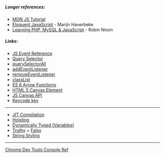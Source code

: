 ##### Longer references:
* [MDN JS Tutorial](https://developer.mozilla.org/en-US/docs/Web/JavaScript/A_re-introduction_to_JavaScript)
* [Eloquent JavaScript](http://eloquentjavascript.net/) - Marijn Haverbeke
* [Learning PHP, MySQL & JavaScript](http://lpmj.net/5thedition/) - Robin Nixon

##### Links:
* [JS Event Reference](https://developer.mozilla.org/en-US/docs/Web/Events)
* [Query Selector](https://developer.mozilla.org/en-US/docs/Web/API/Document/querySelector)
* [querySelectorAll](https://developer.mozilla.org/en-US/docs/Web/API/Document/querySelectorall)
* [addEventListener](https://developer.mozilla.org/en-US/docs/Web/API/EventTarget/addEventListener)
* [removeEventListener](https://developer.mozilla.org/en-US/docs/Web/API/EventTarget/removeEventListener)
* [classList](https://developer.mozilla.org/en-US/docs/Web/API/Element/classList)
* [ES 6 Arrow Functions](https://developer.mozilla.org/en-US/docs/Web/JavaScript/Reference/Functions/Arrow_functions)
* [HTML 5 Canvas Element](https://developer.mozilla.org/en-US/docs/Web/HTML/Element/canvas)
* [JS Canvas API](https://developer.mozilla.org/en-US/docs/Web/API/Canvas_API)
* [Keycode key](https://keycode.info/)
***
* [JIT Compilation](https://hacks.mozilla.org/2017/02/a-crash-course-in-just-in-time-jit-compilers/)
* [Hoisting](https://developer.mozilla.org/en-US/docs/Glossary/Hoisting)
* [Dynamically Typed (Variables)](https://stackoverflow.com/questions/1517582/what-is-the-difference-between-statically-typed-and-dynamically-typed-languages)
* [Truthy](https://developer.mozilla.org/en-US/docs/Glossary/Truthy) + [Falsy](https://developer.mozilla.org/en-US/docs/Glossary/Falsy)
* [String Styling](https://google.github.io/styleguide/jsguide.html#features-strings-use-single-quotes)

***
[Chrome Dev Tools Console Ref](https://developers.google.com/web/tools/chrome-devtools/console/reference)
